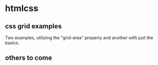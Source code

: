# htmlcss
## css grid examples
Two examples, utilizing the "grid-area" property and another with just the basics.
## others to come
